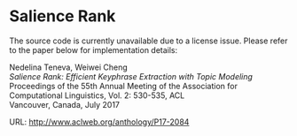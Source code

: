 # Salience Rank

The source code is currently unavailable due to a license issue. Please refer to the paper below for implementation details:

Nedelina Teneva, Weiwei Cheng\
_Salience Rank: Efficient Keyphrase Extraction with Topic Modeling_\
Proceedings of the 55th Annual Meeting of the Association for Computational Linguistics, Vol. 2: 530-535, ACL\
Vancouver, Canada, July 2017

URL: http://www.aclweb.org/anthology/P17-2084
